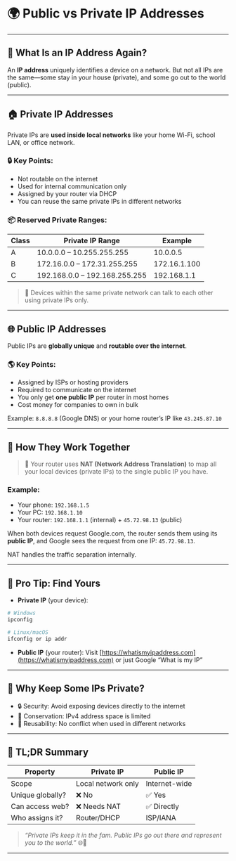 # 🌍 Public vs Private IP Addresses

---

## 🧠 What Is an IP Address Again?

An **IP address** uniquely identifies a device on a network. But not all IPs are the same—some stay in your house (private), and some go out to the world (public).

---

## 🏠 Private IP Addresses

Private IPs are **used inside local networks** like your home Wi-Fi, school LAN, or office network.

### 🔒 Key Points:
- Not routable on the internet
- Used for internal communication only
- Assigned by your router via DHCP
- You can reuse the same private IPs in different networks

### 📦 Reserved Private Ranges:

| Class | Private IP Range              | Example         |
|-------|-------------------------------|-----------------|
| A     | 10.0.0.0 – 10.255.255.255     | 10.0.0.5        |
| B     | 172.16.0.0 – 172.31.255.255   | 172.16.1.100    |
| C     | 192.168.0.0 – 192.168.255.255 | 192.168.1.1     |

> 🔁 Devices within the same private network can talk to each other using private IPs only.

---

## 🌐 Public IP Addresses

Public IPs are **globally unique** and **routable over the internet**.

### 🌎 Key Points:
- Assigned by ISPs or hosting providers
- Required to communicate on the internet
- You only get **one public IP** per router in most homes
- Cost money for companies to own in bulk

Example: `8.8.8.8` (Google DNS) or your home router’s IP like `43.245.87.10`

---

## 🔄 How They Work Together

> 🔧 Your router uses **NAT (Network Address Translation)** to map all your local devices (private IPs) to the single public IP you have.

### Example:
- Your phone: `192.168.1.5`
- Your PC: `192.168.1.10`
- Your router: `192.168.1.1` (internal) + `45.72.98.13` (public)

When both devices request Google.com, the router sends them using its **public IP**, and Google sees the request from one IP: `45.72.98.13`.

NAT handles the traffic separation internally.

---

## 🧪 Pro Tip: Find Yours

- **Private IP** (your device):
```bash
# Windows
ipconfig

# Linux/macOS
ifconfig or ip addr
```

- **Public IP** (your router):
Visit [https://whatismyipaddress.com](https://whatismyipaddress.com) or just Google “What is my IP”

---

## 🔐 Why Keep Some IPs Private?

- 🔒 Security: Avoid exposing devices directly to the internet
- 🤑 Conservation: IPv4 address space is limited
- 🔁 Reusability: No conflict when used in different networks

---

## 📌 TL;DR Summary

| Property         | Private IP                  | Public IP               |
|------------------|-----------------------------|--------------------------|
| Scope            | Local network only          | Internet-wide            |
| Unique globally? | ❌ No                       | ✅ Yes                  |
| Can access web?  | ❌ Needs NAT                | ✅ Directly              |
| Who assigns it?  | Router/DHCP                 | ISP/IANA                 |

> _“Private IPs keep it in the fam. Public IPs go out there and represent you to the world.”_ 🌐🧍

---

